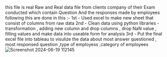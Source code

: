 this file is real Raw and Real data file from clients company of their Exam conducted which contain Question And the responses made by employees 
following this are done in this :-
1st - Used excel to make new sheet that consist of columns from raw data 
2nd - Clean data using python libraries - transformation , adding new column and drop columns , drop NaN value , filling values and make data into useable form for analysis
3rd - Put the final excel file into tableau to visulize the data about most answer questioned , most responsed question ,type of employess ,category of employees
![Screenshot 2024-06-19 112145](https://github.com/Singhaniket1303/Question_Answer_Response-data-visualization/assets/119403569/be369b10-6877-41d6-9003-8b4f5f22456b)
